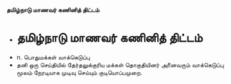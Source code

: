 **தமிழ்நாடு மாணவர் கணினித் திட்டம்**
- # தமிழ்நாடு மாணவர் கணினித் திட்டம்
- n. பொதுமக்கள் வாக்கெடுப்பு
- தனி ஒரு செய்தியில் தேர்தலுக்குரிய மக்கள் தொகுதியினர் அனைவரும் வாக்கெடுப்பு மூலம் நேரடியாக முடிவு செய்யும் குடியொப்பமுறை.

